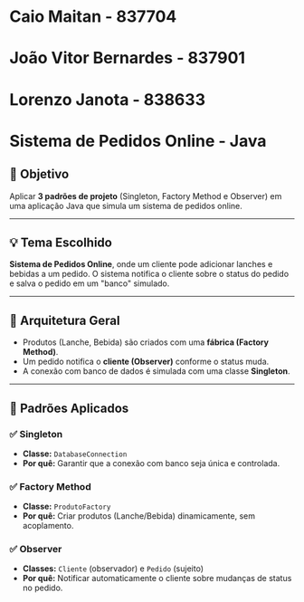 # Caio Maitan - 837704
# João Vitor Bernardes - 837901
# Lorenzo Janota - 838633

# Sistema de Pedidos Online - Java

## 🎯 Objetivo

Aplicar **3 padrões de projeto** (Singleton, Factory Method e Observer) em uma aplicação Java que simula um sistema de pedidos online.

---

## 💡 Tema Escolhido

**Sistema de Pedidos Online**, onde um cliente pode adicionar lanches e bebidas a um pedido. O sistema notifica o cliente sobre o status do pedido e salva o pedido em um "banco" simulado.

---

## 🧱 Arquitetura Geral

- Produtos (Lanche, Bebida) são criados com uma **fábrica (Factory Method)**.
- Um pedido notifica o **cliente (Observer)** conforme o status muda.
- A conexão com banco de dados é simulada com uma classe **Singleton**.

---

## 🧩 Padrões Aplicados

### ✅ Singleton
- **Classe:** `DatabaseConnection`
- **Por quê:** Garantir que a conexão com banco seja única e controlada.

### ✅ Factory Method
- **Classe:** `ProdutoFactory`
- **Por quê:** Criar produtos (Lanche/Bebida) dinamicamente, sem acoplamento.

### ✅ Observer
- **Classes:** `Cliente` (observador) e `Pedido` (sujeito)
- **Por quê:** Notificar automaticamente o cliente sobre mudanças de status no pedido.
